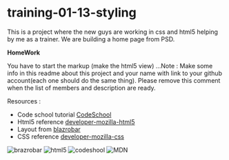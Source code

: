 training-01-13-styling
======================

This is a project where the new guys are working in css and html5 helping by me as a trainer. We are building a home page from PSD.


**HomeWork**

You have to start the markup (make the html5 view) ...Note : Make some info in
this readme about this project and your name with link to your github account(each one should do the same thing). 
Please remove this comment when the list of members and description are ready.




Resources :

* Code school tutorial [CodeSchool](http://www.codeschool.com/)
* Html5 reference [developer-mozilla-html5](https://developer.mozilla.org/en-US/docs/HTML/HTML5)
* Layout from [blazrobar](http://www.blazrobar.com/category/free-psd-website-templates/)
* CSS reference [developer-mozilla-css](https://developer.mozilla.org/en-US/docs/CSS/CSS_Reference)




![brazrobar](http://profile.ak.fbcdn.net/hprofile-ak-ash4/c17.0.147.147/405764_298041060238102_1309789076_a.jpg)
![html5](https://developer.mozilla.org/files/3563/HTML5_Logo_128.png)
![codeshool](http://www.geeksonmocha.com/wp-content/uploads/2012/11/Code-School-logo-no-tag.png)
![MDN](https://developer.cdn.mozilla.net/media/img/mdn-logo-sm.png)
